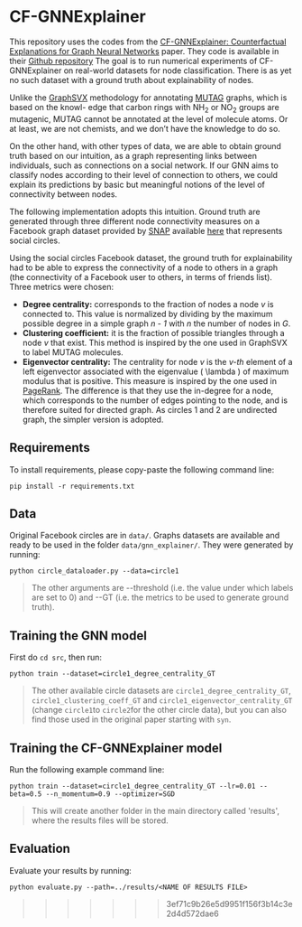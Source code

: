 # CF-GNNExplainer

This repository uses the codes from the [CF-GNNExplainer: Counterfactual Explanations for Graph Neural Networks](https://arxiv.org/abs/2102.03322) paper. They code is available in their  [Github repository](https://github.com/a-lucic/cf-gnnexplainer/tree/main) The goal is to run numerical experiments of CF-GNNExplainer on real-world datasets for node classification. There is as yet no such dataset with a ground truth about explainability of nodes.

Unlike the [GraphSVX](https://arxiv.org/pdf/2104.10482.pdf) methodology for annotating [MUTAG](https://huggingface.co/datasets/graphs-datasets/MUTAG) graphs, which is based on the knowl-
edge that carbon rings with NH<sub>2</sub> or NO<sub>2</sub> groups are mutagenic, MUTAG cannot be annotated at the
level of molecule atoms. Or at least, we are not chemists, and we don’t have the knowledge to do so.

On the other hand, with other types of data, we are able to obtain ground truth based on our
intuition, as a graph representing links between individuals, such as connections on a social network.
If our GNN aims to classify nodes according to their level of connection to others, we could explain
its predictions by basic but meaningful notions of the level of connectivity between nodes.

The following implementation adopts this intuition. Ground truth are generated through three
different node connectivity measures on a Facebook graph dataset provided by [SNAP](http://snap.stanford.edu) available [here](http://snap.stanford.edu/data/ego-Facebook.html) that represents social circles.

Using the social circles Facebook dataset, the ground truth for explainability had to be able to express the connectivity of a node to others in a graph (the connectivity of a Facebook user to others, in terms of friends list). Three metrics were chosen:

- **Degree centrality:** corresponds to the fraction of nodes a node *v* is connected to. This value is normalized by dividing by the maximum possible degree in a simple graph *n - 1* with *n* the number of nodes in *G*.
- **Clustering coefficient:** it is the fraction of possible triangles through a node *v* that exist. This method is inspired by the one used in GraphSVX to label MUTAG molecules.
- **Eigenvector centrality:** The centrality for node *v* is the *v-th* element of a left eigenvector associated with the eigenvalue \( \lambda \) of maximum modulus that is positive. This measure is inspired by the one used in [PageRank](https://www.cis.upenn.edu/~mkearns/teaching/NetworkedLife/pagerank.pdf). The difference is that they use the in-degree for a node, which corresponds to the number of edges pointing to the node, and is therefore suited for directed graph. As circles 1 and 2 are undirected graph, the simpler version is adopted.

## Requirements
To install requirements, please copy-paste the following command line:
```shell
pip install -r requirements.txt
```

## Data
Original Facebook circles are in ```data/```. Graphs datasets are available and ready to be used in the folder ```data/gnn_explainer/```. They were generated by running:
```shell
python circle_dataloader.py --data=circle1
```
> The other arguments are --threshold (i.e. the value under which labels are set to 0) and --GT (i.e. the metrics to be used to generate ground truth).


## Training the GNN model
First do ```cd src```, then run:
```shell
python train --dataset=circle1_degree_centrality_GT
```
> The other available circle datasets are ```circle1_degree_centrality_GT```, ```circle1_clustering_coeff_GT``` and ```circle1_eigenvector_centrality_GT``` (change ```circle1```to ```circle2```for the other circle data), but you can also find those used in the original paper starting with ```syn```.

## Training the CF-GNNExplainer model
Run the following example command line:
```shell
python train --dataset=circle1_degree_centrality_GT --lr=0.01 --beta=0.5 --n_momentum=0.9 --optimizer=SGD
```
> This will create another folder in the main directory called 'results', where the results files will be stored.

## Evaluation

Evaluate your results by running:
```shell
python evaluate.py --path=../results/<NAME OF RESULTS FILE>
```
>>>>>>> 3ef71c9b26e5d9951f156f3b14c3e2d4d572dae6

